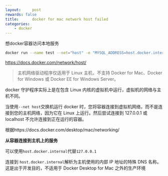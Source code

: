 ```yaml
---
layout:     post
rewards: false
title:      docker for mac network host failed
categories:
    - docker
---
```


想docker容器访问本地服务

```sh
docker run --name test --net="host" -e "MYSQL_ADDRESS=host.docker.internal:3306" -d go-example
```

https://docs.docker.com/network/host/

> 主机网络驱动程序仅适用于 Linux 主机，不支持 Docker for Mac、Docker for Windows 或 Docker EE for Windows Server。

docker 守护程序实际上是在包含 Linux 内核的虚拟机中运行，虚拟机的网络与主机不同。

当使用`--net host`交换机运行 docker 时，您将容器连接到虚拟机网络，而不是连接到您的主机网络，因为它在 Linux 上运行。然后尝试连接到 127.0.0.1 或 localhost 不允许连接到正在运行的容器。

根据https://docs.docker.com/desktop/mac/networking/

**从容器连接到主机上的服务**

可以使用`host.docker.internal`代替`127.0.0.1`

连接到 `host.docker.internal`解析为主机使用的内部 IP 地址的特殊 DNS 名称。这是出于开发目的，不适用于 Docker Desktop for Mac 之外的生产环境
